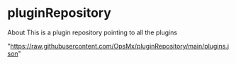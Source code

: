 # pluginRepository
About This is a plugin repository pointing to all the plugins

"https://raw.githubusercontent.com/OpsMx/pluginRepository/main/plugins.json"
